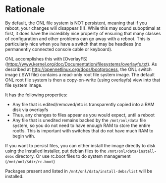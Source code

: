 # Rationale

By default, the ONL file system is NOT persistent, meaning that if you
reboot, your changes will disappear (!!).  While this may sound suboptimal
at first, it does have the incredibly nice property of ensuring that many
classes of configuration and other problems can go away with a reboot.
This is particularly nice when you have a switch that may be headless
(no permanently connected console cable or keyboard).

ONL accomplishes this with [OverlayFS]
(https://www.kernel.org/doc/Documentation/filesystems/overlayfs.txt).
As described at http://opennetlinux.org/docs/bootprocess, the ONL
switch image (.SWI file) contains a read-only root file system image.
The default ONL root file system is then a copy-on-write (using overlayfs)
view into that file system image.

It has the following properties:

* Any file that is edited/removed/etc is transparently copied into a RAM disk via overlayfs
* Thus, any changes to files appear as you would expect, until a reboot
* Any file that is unedited remains backed by the `/mnt/onl/data` file system, so you 
    do not need to have enough RAM to store the entire rootfs.  This is important with
    switches that do not have much RAM to begin with.

If you want to persist files, you can either install the image directly to disk using
the Installed installer, put debian files to the `/mnt/onl/data/install-debs` directory.
Or use rc.boot files to do system management (`/mnt/onl/$dir/rc.boot`)

Packages present and listed in `/mnt/onl/data/install-debs/list` will be installed.
